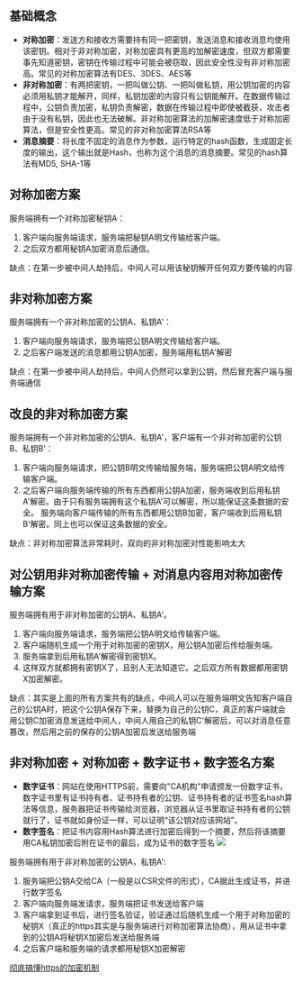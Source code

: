 ## 基础概念
- **对称加密**：发送方和接收方需要持有同一把密钥，发送消息和接收消息均使用该密钥。相对于非对称加密，对称加密具有更高的加解密速度，但双方都需要事先知道密钥，密钥在传输过程中可能会被窃取，因此安全性没有非对称加密高。常见的对称加密算法有DES、3DES、AES等
- **非对称加密**：有两把密钥，一把叫做公钥、一把叫做私钥，用公钥加密的内容必须用私钥才能解开，同样，私钥加密的内容只有公钥能解开。在数据传输过程中，公钥负责加密，私钥负责解密，数据在传输过程中即使被截获，攻击者由于没有私钥，因此也无法破解。非对称加密算法的加解密速度低于对称加密算法，但是安全性更高。常见的非对称加密算法RSA等
- **消息摘要**：将长度不固定的消息作为参数，运行特定的hash函数，生成固定长度的输出，这个输出就是Hash，也称为这个消息的消息摘要。常见的hash算法有MD5, SHA-1等

## 对称加密方案
服务端拥有一个对称加密秘钥A：
1. 客户端向服务端请求，服务端把秘钥A明文传输给客户端。
2. 之后双方都用秘钥A加密消息后通信。

缺点：在第一步被中间人劫持后，中间人可以用该秘钥解开任何双方要传输的内容

## 非对称加密方案
服务端拥有一个非对称加密的公钥A、私钥A'：
1. 客户端向服务端请求，服务端把公钥A明文传输给客户端。
2. 之后客户端发送的消息都用公钥A加密，服务端用私钥A'解密

缺点：在第一步被中间人劫持后，中间人仍然可以拿到公钥，然后冒充客户端与服务端通信

## 改良的非对称加密方案
服务端拥有一个非对称加密的公钥A、私钥A'，客户端有一个非对称加密的公钥B、私钥B'：
1. 客户端向服务端请求，把公钥B明文传输给服务端，服务端把公钥A明文给传输客户端。
2. 之后客户端向服务端传输的所有东西都用公钥A加密，服务端收到后用私钥A'解密。由于只有服务端拥有这个私钥A'可以解密，所以能保证这条数据的安全。
服务端向客户端传输的所有东西都用公钥B加密，客户端收到后用私钥B'解密。同上也可以保证这条数据的安全。

缺点：非对称加密算法非常耗时，双向的非对称加密对性能影响太大

## 对公钥用非对称加密传输 + 对消息内容用对称加密传输方案
服务端拥有用于非对称加密的公钥A、私钥A'。
1. 客户端向服务端请求，服务端把公钥A明文给传输客户端。
2. 客户端随机生成一个用于对称加密的密钥X，用公钥A加密后传给服务端。
3. 服务端拿到后用私钥A'解密得到密钥X。
4. 这样双方就都拥有密钥X了，且别人无法知道它。之后双方所有数据都用密钥X加密解密。

缺点：其实是上面的所有方案共有的缺点，中间人可以在服务端明文告知客户端自己的公钥A时，把这个公钥A保存下来，替换为自己的公钥C，真正的客户端就会用公钥C加密消息发送给中间人，中间人用自己的私钥C'解密后，可以对消息任意篡改，然后用之前的保存的公钥A加密后发送给服务端

## 非对称加密 + 对称加密 + 数字证书 + 数字签名方案
- **数字证书**：网站在使用HTTPS前，需要向"CA机构"申请颁发一份数字证书，数字证书里有证书持有者、证书持有者的公钥、证书持有者的证书签名hash算法等信息，服务器把证书传输给浏览器，浏览器从证书里取证书持有者的公钥就行了，证书就如身份证一样，可以证明“该公钥对应该网站”。
- **数字签名**：把证书内容用Hash算法进行加密后得到一个摘要，然后将该摘要用CA私钥加密后附在证书的最后，成为证书的数字签名
![](https://user-gold-cdn.xitu.io/2020/4/8/17157871add1c96f?w=662&h=572&f=png&s=32680)

服务端拥有用于非对称加密的公钥A，私钥A':
1. 服务端把公钥A交给CA（一般是以CSR文件的形式），CA据此生成证书，并进行数字签名
2. 客户端向服务端发请求，服务端把证书发送给客户端
3. 客户端拿到证书后，进行签名验证，验证通过后随机生成一个用于对称加密的秘钥X（真正的https其实是与服务端进行对称加密算法协商），用从证书中拿到的公钥A将秘钥X加密后发送给服务端
4. 之后客户端和服务端的请求都用秘钥X加密解密

[彻底搞懂https的加密机制](https://zhuanlan.zhihu.com/p/43789231)